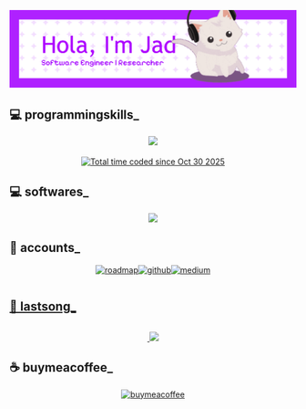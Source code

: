 ![Header](github-header-banner.png)
<h2>💻 programmingskills_</h2>
<p align="center">
  <a href="https://skillicons.dev">
    <img src="https://skillicons.dev/icons?i=cpp,c,cs,html,css,js,php,react,python,lua" />
  </a><br><br>
  <a href="https://wakatime.com/@3420e916-9beb-45b8-a324-7b28753a7e62"><img src="https://wakatime.com/badge/user/3420e916-9beb-45b8-a324-7b28753a7e62.svg" alt="Total time coded since Oct 30 2025" /></a>
</p>
<h2>💻 softwares_</h2>
<p align="center">
  <a href="https://skillicons.dev">
    <img src="https://skillicons.dev/icons?i=windows,linux,vim,vscodium,vscode,visualstudio,sketchup,figma,obsidian,ps" />
  </a>
</p>
<h2>🙈 accounts_</h2>
<p align="center">
<p align="center"><a target="_blank" href="https://roadmap.sh/u/uijaad" style="display: inline-block;"><img src="https://img.shields.io/badge/Roadmap-000000?style=flat&logo=roadmap.sh&logoColor=white" alt="roadmap" />
<a target="_blank" href="https://github.com/uijaad" style="display: inline-block;"><img src="https://img.shields.io/badge/GitHub-181717?style=flat&logo=github&logoColor=white" alt="github" />
<a target="_blank" href="https://medium.com/@gad183058" style="display: inline-block;"><img src="https://img.shields.io/badge/Medium-12100E?style=flat&logo=medium&logoColor=white" alt="medium" />

  
</p>
</p>
<h2>🎸 lastsong_</h2>
<p align="center">
  <a href="https://spotify-github-profile.kittinanx.com/api/view?uid=31bwckuvzb2ixdyjusdlz4jtub3e&redirect=true">
    <img src="https://spotify-github-profile.kittinanx.com/api/view?uid=31bwckuvzb2ixdyjusdlz4jtub3e&cover_image=true&theme=spotify-embed&show_offline=false&background_color=000000&interchange=true&profanity=true&mode=dark&bar_color=000000&bar_color_cover=false">
  </a>
</p>
<h2>☕️ buymeacoffee_</h2>
<p><p>
<p align="center">
<a href="https://buymeacoffee.com/uijaad">
<img src="https://cdn.buymeacoffee.com/buttons/v2/default-yellow.png" width="160" alt="buymeacoffee" />
</a>
</p>
</a>
</p>
</p>


